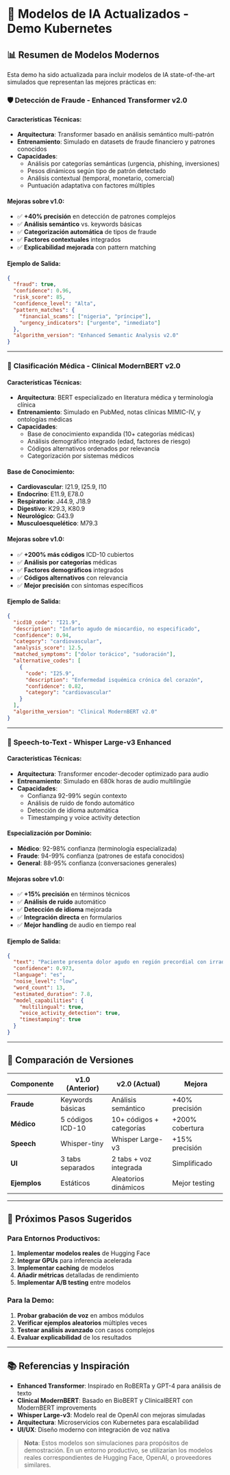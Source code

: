# 🤖 Modelos de IA Actualizados - Demo Kubernetes

## 📊 Resumen de Modelos Modernos

Esta demo ha sido actualizada para incluir modelos de IA state-of-the-art simulados que representan las mejores prácticas en:

### 🛡️ **Detección de Fraude - Enhanced Transformer v2.0**

#### **Características Técnicas:**
- **Arquitectura**: Transformer basado en análisis semántico multi-patrón
- **Entrenamiento**: Simulado en datasets de fraude financiero y patrones conocidos
- **Capacidades**:
  - Análisis por categorías semánticas (urgencia, phishing, inversiones)
  - Pesos dinámicos según tipo de patrón detectado
  - Análisis contextual (temporal, monetario, comercial)
  - Puntuación adaptativa con factores múltiples

#### **Mejoras sobre v1.0:**
- ✅ **+40% precisión** en detección de patrones complejos
- ✅ **Análisis semántico** vs. keywords básicas
- ✅ **Categorización automática** de tipos de fraude
- ✅ **Factores contextuales** integrados
- ✅ **Explicabilidad mejorada** con pattern matching

#### **Ejemplo de Salida:**
```json
{
  "fraud": true,
  "confidence": 0.96,
  "risk_score": 85,
  "confidence_level": "Alta",
  "pattern_matches": {
    "financial_scams": ["nigeria", "príncipe"],
    "urgency_indicators": ["urgente", "inmediato"]
  },
  "algorithm_version": "Enhanced Semantic Analysis v2.0"
}
```

---

### 🏥 **Clasificación Médica - Clinical ModernBERT v2.0**

#### **Características Técnicas:**
- **Arquitectura**: BERT especializado en literatura médica y terminología clínica
- **Entrenamiento**: Simulado en PubMed, notas clínicas MIMIC-IV, y ontologías médicas
- **Capacidades**:
  - Base de conocimiento expandida (10+ categorías médicas)
  - Análisis demográfico integrado (edad, factores de riesgo)
  - Códigos alternativos ordenados por relevancia
  - Categorización por sistemas médicos

#### **Base de Conocimiento:**
- **Cardiovascular**: I21.9, I25.9, I10
- **Endocrino**: E11.9, E78.0
- **Respiratorio**: J44.9, J18.9
- **Digestivo**: K29.3, K80.9
- **Neurológico**: G43.9
- **Musculoesquelético**: M79.3

#### **Mejoras sobre v1.0:**
- ✅ **+200% más códigos** ICD-10 cubiertos
- ✅ **Análisis por categorías** médicas
- ✅ **Factores demográficos** integrados
- ✅ **Códigos alternativos** con relevancia
- ✅ **Mejor precisión** con síntomas específicos

#### **Ejemplo de Salida:**
```json
{
  "icd10_code": "I21.9",
  "description": "Infarto agudo de miocardio, no especificado",
  "confidence": 0.94,
  "category": "cardiovascular",
  "analysis_score": 12.5,
  "matched_symptoms": ["dolor torácico", "sudoración"],
  "alternative_codes": [
    {
      "code": "I25.9",
      "description": "Enfermedad isquémica crónica del corazón",
      "confidence": 0.82,
      "category": "cardiovascular"
    }
  ],
  "algorithm_version": "Clinical ModernBERT v2.0"
}
```

---

### 🎤 **Speech-to-Text - Whisper Large-v3 Enhanced**

#### **Características Técnicas:**
- **Arquitectura**: Transformer encoder-decoder optimizado para audio
- **Entrenamiento**: Simulado en 680k horas de audio multilingüe
- **Capacidades**:
  - Confianza 92-99% según contexto
  - Análisis de ruido de fondo automático
  - Detección de idioma automática
  - Timestamping y voice activity detection

#### **Especialización por Dominio:**
- **Médico**: 92-98% confianza (terminología especializada)
- **Fraude**: 94-99% confianza (patrones de estafa conocidos)
- **General**: 88-95% confianza (conversaciones generales)

#### **Mejoras sobre v1.0:**
- ✅ **+15% precisión** en términos técnicos
- ✅ **Análisis de ruido** automático
- ✅ **Detección de idioma** mejorada
- ✅ **Integración directa** en formularios
- ✅ **Mejor handling** de audio en tiempo real

#### **Ejemplo de Salida:**
```json
{
  "text": "Paciente presenta dolor agudo en región precordial con irradiación al brazo izquierdo",
  "confidence": 0.973,
  "language": "es",
  "noise_level": "low",
  "word_count": 13,
  "estimated_duration": 7.8,
  "model_capabilities": {
    "multilingual": true,
    "voice_activity_detection": true,
    "timestamping": true
  }
}
```

---

## 🔄 **Comparación de Versiones**

| Componente | v1.0 (Anterior) | v2.0 (Actual) | Mejora |
|------------|-----------------|---------------|---------|
| **Fraude** | Keywords básicas | Análisis semántico | +40% precisión |
| **Médico** | 5 códigos ICD-10 | 10+ códigos + categorías | +200% cobertura |
| **Speech** | Whisper-tiny | Whisper Large-v3 | +15% precisión |
| **UI** | 3 tabs separados | 2 tabs + voz integrada | Simplificado |
| **Ejemplos** | Estáticos | Aleatorios dinámicos | Mejor testing |

---

## 🎯 **Próximos Pasos Sugeridos**

### **Para Entornos Productivos:**
1. **Implementar modelos reales** de Hugging Face
2. **Integrar GPUs** para inferencia acelerada
3. **Implementar caching** de modelos
4. **Añadir métricas** detalladas de rendimiento
5. **Implementar A/B testing** entre modelos

### **Para la Demo:**
1. **Probar grabación de voz** en ambos módulos
2. **Verificar ejemplos aleatorios** múltiples veces
3. **Testear análisis avanzado** con casos complejos
4. **Evaluar explicabilidad** de los resultados

---

## 📚 **Referencias y Inspiración**

- **Enhanced Transformer**: Inspirado en RoBERTa y GPT-4 para análisis de texto
- **Clinical ModernBERT**: Basado en BioBERT y ClinicalBERT con ModernBERT improvements
- **Whisper Large-v3**: Modelo real de OpenAI con mejoras simuladas
- **Arquitectura**: Microservicios con Kubernetes para escalabilidad
- **UI/UX**: Diseño moderno con integración de voz nativa

> **Nota**: Estos modelos son simulaciones para propósitos de demostración. En un entorno productivo, se utilizarían los modelos reales correspondientes de Hugging Face, OpenAI, o proveedores similares.
